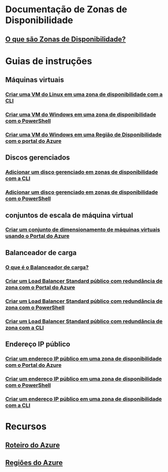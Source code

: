 
# Documentação de Zonas de Disponibilidade
## [O que são Zonas de Disponibilidade?](az-overview.md)

# Guias de instruções

## Máquinas virtuais
### [Criar uma VM do Linux em uma zona de disponibilidade com a CLI](../virtual-machines/linux/create-cli-availability-zone.md)
### [Criar uma VM do Windows em uma zona de disponibilidade com o PowerShell](../virtual-machines/windows/create-powershell-availability-zone.md)
### [Criar uma VM do Windows em uma Região de Disponibilidade com o portal do Azure](../virtual-machines/windows/create-portal-availability-zone.md)


## Discos gerenciados
### [Adicionar um disco gerenciado em zonas de disponibilidade com a CLI](../virtual-machines/linux/add-disk.md#use-managed-disks)
### [Adicionar um disco gerenciado em zonas de disponibilidade com o PowerShell](../virtual-machines/windows/attach-disk-ps.md#add-an-empty-data-disk-to-a-virtual-machine)

## conjuntos de escala de máquina virtual
### [Criar um conjunto de dimensionamento de máquinas virtuais usando o Portal do Azure](../virtual-machine-scale-sets/virtual-machine-scale-sets-portal-create.md)

## Balanceador de carga
### [O que é o Balanceador de carga?](../load-balancer/load-balancer-standard-overview.md)
### [Criar um Load Balancer Standard público com redundância de zona com o Portal do Azure](../load-balancer/load-balancer-get-started-internet-az-portal.md)
### [Criar um Load Balancer Standard público com redundância de zona com o PowerShell](../load-balancer/load-balancer-get-started-internet-az-powershell.md)
### [Criar um Load Balancer Standard público com redundância de zona com a CLI](../load-balancer/load-balancer-get-started-internet-az-cli.md)

## Endereço IP público
### [Criar um endereço IP público em uma zona de disponibilidade com o Portal do Azure](../virtual-network/create-public-ip-availability-zone-portal.md)
### [Criar um endereço IP público em uma zona de disponibilidade com o PowerShell](../virtual-network/create-public-ip-availability-zone-powershell.md)
### [Criar um endereço IP público em uma zona de disponibilidade com a CLI](../virtual-network/create-public-ip-availability-zone-cli.md)

# Recursos
## [Roteiro do Azure](https://azure.microsoft.com/roadmap/)
## [Regiões do Azure](https://azure.microsoft.com/regions/)
